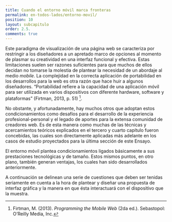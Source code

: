 ```yaml
---
title: Cuando el entorno móvil marca fronteras
permalink: en-todos-lados/entorno-movil/
position: 10
layout: subcapitulo
order: 2.5.
comments: true
---
```


Este paradigma de visualización de una página web se caracteriza por restringir a los diseñadores a un apretado marco de opciones al momento de plasmar su creatividad en una interfaz funcional y efectiva. Estas limitaciones suelen ser razones suficientes para que muchos de ellos decidan no tomarse la molestia de plantear la necesidad de un abordaje al medio _mobile_. La complejidad en la correcta aplicación de portabilidad en los desarrollos para la web es otra razón que hace huir a algunos diseñadores. “Portabilidad refiere a la capacidad de una aplicación móvil para ser utilizada en varios dispositivos con diferente hardware, software y plataformas” (Firtman, 2013, p. 51) [^fn-firtman_2013].

No obstante, y afortunadamente, hay muchos otros que adoptan estos condicionamientos como desafíos para el desarrollo de la experiencia profesional-personal y el legado de aportes para la extensa comunidad de creadores web. Es de esta manera como muchas de las técnicas y acercamientos teóricos explicados en el tercero y cuarto capítulo fueron concebidas, las cuales son directamente aplicadas más adelante en los casos de estudio proyectados para la última sección de este Ensayo.

El entorno móvil plantea condicionamientos ligados básicamente a sus prestaciones tecnológicas y de tamaño. Estos mismos puntos, en otro plano, también generan ventajas, los cuales han sido desarrollados anteriormente.

A continuación se delinean una serie de cuestiones que deben ser tenidas seriamente en cuenta a la hora de plantear y diseñar una propuesta de interfaz gráfica y la manera en que ésta interactuará con el dispositivo que la muestra.

[^fn-firtman_2013]: Firtman, M. (2013). _Programming the Mobile Web_ (2da ed.). Sebastopol: O’Reilly Media, Inc.
